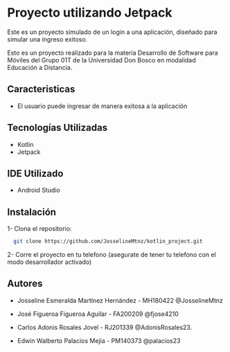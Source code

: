 
# Proyecto utilizando Jetpack

Este es un proyecto simulado de un login a una aplicación, diseñado para simular una ingreso exitoso.

Esto es un proyecto realizado para la materia Desarrollo de Software para Móviles del Grupo 01T de la Universidad Don Bosco en modalidad Educación a Distancia.



## Caracteristicas

- El usuario puede ingresar de manera exitosa a la aplicación

## Tecnologías Utilizadas

- Kotlin
- Jetpack

## IDE Utilizado

- Android Studio 




## Instalación
1- Clona el repositorio:
```bash
  git clone https://github.com/JosselineMtnz/kotlin_project.git 
```

2- Corre el proyecto en tu telefono (asegurate de tener tu telefono con el modo desarrollador activado)




## Autores

- Josseline Esmeralda Martínez Hernández - MH180422 @JosselineMtnz

- José Figueroa Figueroa Aguilar - FA200209 @fjose4210

- Carlos Adonis Rosales Jovel - RJ201339 @AdonisRosales23.

- Edwin Walberto Palacios Mejia - PM140373 @palacios23
